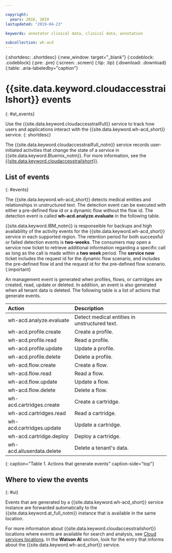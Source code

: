 ```yaml
---

copyright:
  years: 2016, 2019
lastupdated: "2019-04-23"

keywords: annotator clinical data, clinical data, annotation

subcollection: wh-acd
---
```


{:shortdesc: .shortdesc}
{:new_window: target="_blank"}
{:codeblock: .codeblock}
{:pre: .pre}
{:screen: .screen}
{:tip: .tip}
{:download: .download}
{:table: .aria-labeledby="caption"}

<!-- Name your file `at-events.md` and include it in the Reference nav group in your toc file. -->

# {{site.data.keyword.cloudaccesstrailshort}} events
{: #at_events}

Use the {{site.data.keyword.cloudaccesstrailfull}} service to track how users and applications interact with the {{site.data.keyword.wh-acd_short}} service.
{: shortdesc}

The {{site.data.keyword.cloudaccesstrailfull_notm}} service records user-initiated activities that change the state of a service in {{site.data.keyword.Bluemix_notm}}. For more information, see the [{{site.data.keyword.cloudaccesstrailshort}}](https://cloud.ibm.com/docs/services/Activity-Tracker-with-LogDNA?topic=logdnaat-getting-started).

<!-- You can create different sections to group events by area. -->

## List of events
{: #events}

<!-- Make sure you introduce the table with a detailed description that immediately precedes it. For example, see https://cloud.ibm.com/docs/services/cloud-activity-tracker/services?topic=cloud-activity-tracker-cf. -->
The {{site.data.keyword.wh-acd_short}} detects medical entities and relationships in unstructured text. The detection event can be executed with either a pre-defined flow id or a dynamic flow without the flow id. The detection event is called **wh-acd.analyze.evaluate** in the following table. 

{{site.data.keyword.IBM_notm}} is responseible for backups and high availability of the activity events for the {{site.data.keyword.wh-acd_short}} service in each supported region. The retention period for both successful or failed detection events is **two-weeks**. The consumers may open a service now ticket to retrieve additional information regarding a specific call as long as the call is made within a **two week** period. The **service now** ticket includes the request id for the dynamic flow scenario, and includes the pre-defined flow id and the request id for the pre-defined flow scenario.
{:important}


An management event is generated when profiles, flows, or cartridges are created, read, update or deleted. In addition, an event is also generated when all tenant data is deleted. The following table is a list of actions that generate events.






| Action | Description |
|:-----------------|:-----------------|
| wh-acd.analyze.evaluate | Detect medical entities in unstructured text. | 
| wh-acd.profile.create | Create a profile. |
| wh-acd.profile.read   | Read   a profile. |
| wh-acd.profile.update | Update a profile. |
| wh-acd.profile.delete | Delete a profile. |
| wh-acd.flow.create | Create a flow. |
| wh-acd.flow.read   | Read   a flow. | 
| wh-acd.flow.update | Update a flow. |
| wh-acd.flow.delete | Delete a flow. |
| wh-acd.cartridges.create | Create a cartridge. | 
| wh-acd.cartridges.read   | Read   a cartridge. | 
| wh-acd.cartridges.update | Update a cartridge. |
| wh-acd.cartridge.deploy | Deploy a cartridge. |
| wh-acd.alluserdata.delete | Delete a tenant's data. |
{: caption="Table 1. Actions that generate events" caption-side="top"}

## Where to view the events
{: #ui}

Events that are generated by a {{site.data.keyword.wh-acd_short}} service instance are forwarded automatically to the {{site.data.keyword.at_full_notm}} instance that is available in the same location.

For more information about {{site.data.keyword.cloudaccesstrailshort}} locations where events are available for search and analysis, see [Cloud services locations](/docs/Activity-Tracker-with-LogDNA?topic=Activity-Tracker-with-LogDNA-cloud_services_locations#cloud_services_locations_watson_ai). In the **Watson AI** section, look for the entry that informs about the {{site.data.keyword.wh-acd_short}} service.
